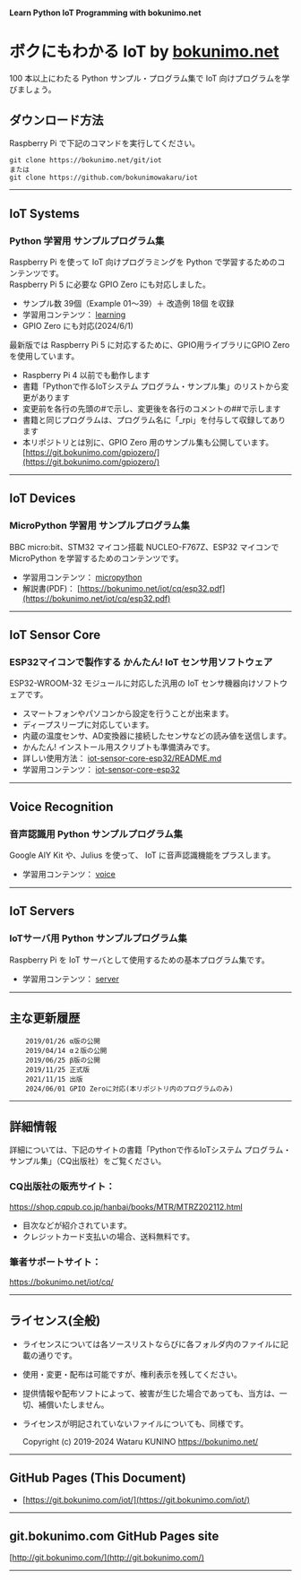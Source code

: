 #### Learn Python IoT Programming with bokunimo.net		
# ボクにもわかる IoT by [bokunimo.net](https://bokunimo.net/)		

100 本以上にわたる Python サンプル・プログラム集で IoT 向けプログラムを学びましょう。

## ダウンロード方法

Raspberry Pi で下記のコマンドを実行してください。

	git clone https://bokunimo.net/git/iot	
	または	
	git clone https://github.com/bokunimowakaru/iot	

--------------------------------------------------------------------------------
## IoT Systems		
### Python 学習用 サンプルプログラム集		

Raspberry Pi を使って IoT 向けプログラミングを Python で学習するためのコンテンツです。  
Raspberry Pi 5 に必要な GPIO Zero にも対応しました。  
- サンプル数 39個（Example 01～39）＋ 改造例 18個 を収録
- 学習用コンテンツ：
	[learning](https://github.com/bokunimowakaru/iot/tree/master/learning)
- GPIO Zero にも対応(2024/6/1)

最新版では Raspberry Pi 5 に対応するために、GPIO用ライブラリにGPIO Zeroを使用しています。  
- Raspberry Pi 4 以前でも動作します
- 書籍「Pythonで作るIoTシステム プログラム・サンプル集」のリストから変更があります
- 変更前を各行の先頭の#で示し、変更後を各行のコメントの##で示します
- 書籍と同じプログラムは、プログラム名に「_rpi」を付与して収録してあります
- 本リポジトリとは別に、GPIO Zero 用のサンプル集も公開しています。  
	[https://git.bokunimo.com/gpiozero/](https://git.bokunimo.com/gpiozero/)

--------------------------------------------------------------------------------
## IoT Devices		
### MicroPython 学習用 サンプルプログラム集		

BBC micro:bit、STM32 マイコン搭載 NUCLEO-F767Z、ESP32 マイコンで MicroPython を学習するためのコンテンツです。
- 学習用コンテンツ：
	[micropython](https://github.com/bokunimowakaru/iot/tree/master/micropython)
- 解説書(PDF)：
	[https://bokunimo.net/iot/cq/esp32.pdf](https://bokunimo.net/iot/cq/esp32.pdf)
--------------------------------------------------------------------------------
## IoT Sensor Core		
### ESP32マイコンで製作する かんたん! IoT センサ用ソフトウェア		

ESP32-WROOM-32 モジュールに対応した汎用の IoT センサ機器向けソフトウェアです。  
- スマートフォンやパソコンから設定を行うことが出来ます。  
- ディープスリープに対応しています。  
- 内蔵の温度センサ、AD変換器に接続したセンサなどの読み値を送信します。  
- かんたん! インストール用スクリプトも準備済みです。  
- 詳しい使用方法：
	[iot-sensor-core-esp32/README.md](https://github.com/bokunimowakaru/iot/tree/master/iot-sensor-core-esp32/README.md)
- 学習用コンテンツ：
	[iot-sensor-core-esp32](https://github.com/bokunimowakaru/iot/tree/master/iot-sensor-core-esp32)

--------------------------------------------------------------------------------
## Voice Recognition		
### 音声認識用 Python サンプルプログラム集		

Google AIY Kit や、Julius を使って、 IoT に音声認識機能をプラスします。
- 学習用コンテンツ：
	[voice](https://github.com/bokunimowakaru/iot/tree/master/voice)

--------------------------------------------------------------------------------
## IoT Servers		
### IoTサーバ用 Python サンプルプログラム集		

Raspberry Pi を IoT サーバとして使用するための基本プログラム集です。
- 学習用コンテンツ：
	[server](https://github.com/bokunimowakaru/iot/tree/master/server)

--------------------------------------------------------------------------------
## 主な更新履歴

		2019/01/26 α版の公開  
		2019/04/14 α２版の公開  
		2019/06/25 β版の公開  
		2019/11/25 正式版  
		2021/11/15 出版  
		2024/06/01 GPIO Zeroに対応(本リポジトリ内のプログラムのみ)  

--------------------------------------------------------------------------------
## 詳細情報

詳細については、下記のサイトの書籍「Pythonで作るIoTシステム
プログラム・サンプル集」（CQ出版社）をご覧ください。  

### CQ出版社の販売サイト：  
https://shop.cqpub.co.jp/hanbai/books/MTR/MTRZ202112.html  
- 目次などが紹介されています。  
- クレジットカード支払いの場合、送料無料です。  

### 筆者サポートサイト：  
https://bokunimo.net/iot/cq/  

--------------------------------------------------------------------------------
## ライセンス(全般)

* ライセンスについては各ソースリストならびに各フォルダ内のファイルに記載の通りです。  
* 使用・変更・配布は可能ですが、権利表示を残してください。  
* 提供情報や配布ソフトによって、被害が生じた場合であっても、当方は、一切、補償いたしません。  
* ライセンスが明記されていないファイルについても、同様です。  

	Copyright (c) 2019-2024 Wataru KUNINO <https://bokunimo.net/>  

----------------------------------------------------------------

## GitHub Pages (This Document)
* [https://git.bokunimo.com/iot/](https://git.bokunimo.com/iot/)  

----------------------------------------------------------------

## git.bokunimo.com GitHub Pages site
[http://git.bokunimo.com/](http://git.bokunimo.com/)  

----------------------------------------------------------------
